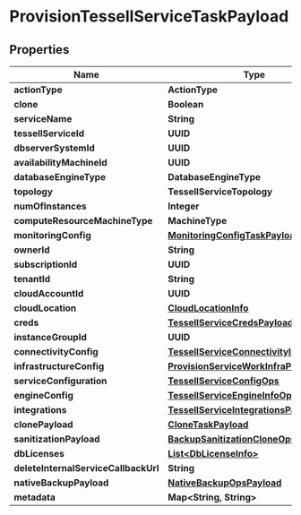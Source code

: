 

# ProvisionTessellServiceTaskPayload


## Properties

Name | Type | Description | Notes
------------ | ------------- | ------------- | -------------
**actionType** | **ActionType** |  |  [optional]
**clone** | **Boolean** |  |  [optional]
**serviceName** | **String** |  |  [optional]
**tessellServiceId** | **UUID** |  |  [optional]
**dbserverSystemId** | **UUID** |  |  [optional]
**availabilityMachineId** | **UUID** |  |  [optional]
**databaseEngineType** | **DatabaseEngineType** |  |  [optional]
**topology** | **TessellServiceTopology** |  |  [optional]
**numOfInstances** | **Integer** |  |  [optional]
**computeResourceMachineType** | **MachineType** |  |  [optional]
**monitoringConfig** | [**MonitoringConfigTaskPayload**](MonitoringConfigTaskPayload.md) |  |  [optional]
**ownerId** | **String** |  |  [optional]
**subscriptionId** | **UUID** |  |  [optional]
**tenantId** | **String** |  |  [optional]
**cloudAccountId** | **UUID** |  |  [optional]
**cloudLocation** | [**CloudLocationInfo**](CloudLocationInfo.md) |  |  [optional]
**creds** | [**TessellServiceCredsPayload**](TessellServiceCredsPayload.md) |  |  [optional]
**instanceGroupId** | **UUID** |  |  [optional]
**connectivityConfig** | [**TessellServiceConnectivityInfoPayload**](TessellServiceConnectivityInfoPayload.md) |  |  [optional]
**infrastructureConfig** | [**ProvisionServiceWorkInfraPayload**](ProvisionServiceWorkInfraPayload.md) |  |  [optional]
**serviceConfiguration** | [**TessellServiceConfigOps**](TessellServiceConfigOps.md) |  |  [optional]
**engineConfig** | [**TessellServiceEngineInfoOps**](TessellServiceEngineInfoOps.md) |  |  [optional]
**integrations** | [**TessellServiceIntegrationsPayload**](TessellServiceIntegrationsPayload.md) |  |  [optional]
**clonePayload** | [**CloneTaskPayload**](CloneTaskPayload.md) |  |  [optional]
**sanitizationPayload** | [**BackupSanitizationCloneOpsPayload**](BackupSanitizationCloneOpsPayload.md) |  |  [optional]
**dbLicenses** | [**List&lt;DbLicenseInfo&gt;**](DbLicenseInfo.md) |  |  [optional]
**deleteInternalServiceCallbackUrl** | **String** |  |  [optional]
**nativeBackupPayload** | [**NativeBackupOpsPayload**](NativeBackupOpsPayload.md) |  |  [optional]
**metadata** | **Map&lt;String, String&gt;** |  |  [optional]




